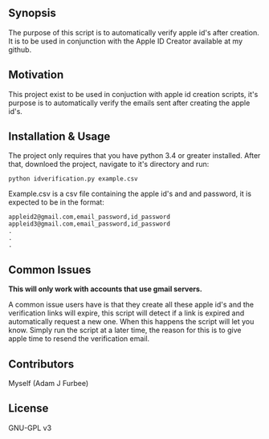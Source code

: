 ## Synopsis

The purpose of this script is to automatically verify apple id's after
creation. It is to be used in conjunction with the Apple ID Creator
available at my github.

## Motivation

This project exist to be used in conjuction with apple id creation scripts,
it's purpose is to automatically verify the emails sent after creating the
apple id's.

## Installation & Usage

The project only requires that you have python 3.4 or greater installed.
After that, downloed the project, navigate to it's directory and run:

`python idverification.py example.csv`

Example.csv is a csv file containing the apple id's and and password, it is
expected to be in the format:
```appleid1@gmail.com,email_password,id_password
appleid2@gmail.com,email_password,id_password
appleid3@gmail.com,email_password,id_password
.
.
.
```

## Common Issues

**This will only work with accounts that use gmail servers.**

A common issue users have is that they create all these apple id's and the
verification links will expire, this script will detect if a link is expired
and automatically request a new one. When this happens the script will let you
know. Simply run the script at a later time, the reason for this is to give apple
time to resend the verification email.

## Contributors

Myself (Adam J Furbee)

## License

GNU-GPL v3